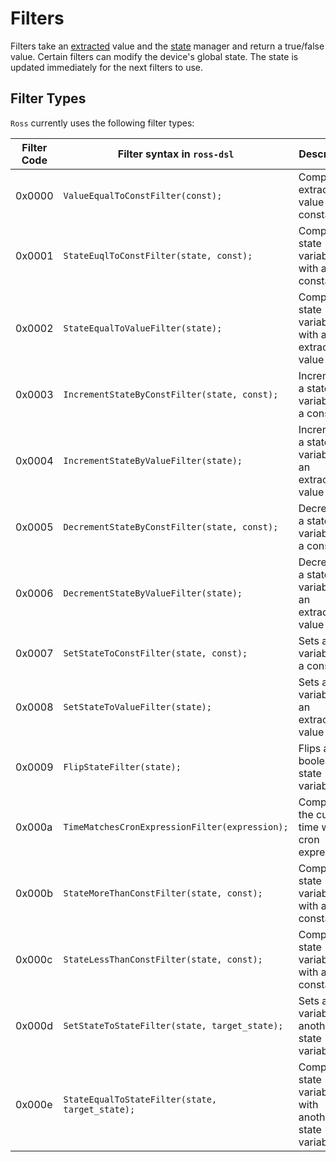 # Filters
Filters take an [extracted](EXTRACTORS.md) value and the [state](../data_handling/STATE.md) manager and return a true/false value.
Certain filters can modify the device's global state. The state is updated immediately for the next filters to use.

## Filter Types
`Ross` currently uses the following filter types:

| Filter Code | Filter syntax in `ross-dsl`                     | Description                                           |
|-------------|-------------------------------------------------|-------------------------------------------------------|
| 0x0000      | `ValueEqualToConstFilter(const);`               | Compares extracted value with a constant              |
| 0x0001      | `StateEuqlToConstFilter(state, const);`         | Compares a state variable with a constant             |
| 0x0002      | `StateEqualToValueFilter(state);`               | Compares a state variable with an extracted value     |
| 0x0003      | `IncrementStateByConstFilter(state, const);`    | Increments a state variable by a constant             |
| 0x0004      | `IncrementStateByValueFilter(state);`           | Increments a state variable by an extracted value     |
| 0x0005      | `DecrementStateByConstFilter(state, const);`    | Decrements a state variable by a constant             |
| 0x0006      | `DecrementStateByValueFilter(state);`           | Decrements a state variable by an extracted value     |
| 0x0007      | `SetStateToConstFilter(state, const);`          | Sets a state variable to a constant                   |
| 0x0008      | `SetStateToValueFilter(state);`                 | Sets a state variable to an extracted value           |
| 0x0009      | `FlipStateFilter(state);`                       | Flips a boolean state variable                        |
| 0x000a      | `TimeMatchesCronExpressionFilter(expression);`  | Compares the current time with a cron expression      |
| 0x000b      | `StateMoreThanConstFilter(state, const);`       | Compares a state variable with a constant             |
| 0x000c      | `StateLessThanConstFilter(state, const);`       | Compares a state variable with a constant             |
| 0x000d      | `SetStateToStateFilter(state, target_state);`   | Sets a state variable to another state variable       |
| 0x000e      | `StateEqualToStateFilter(state, target_state);` | Compares a state variable with another state variable |
